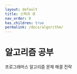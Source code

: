 ```yaml
---
layout: default
title: 스택과 큐
nav_order: 0
has_children: true
permalink: /docs/algorithm/
---
```



# 알고리즘 공부

프로그래머스 알고리즘 문제 해결 전략

